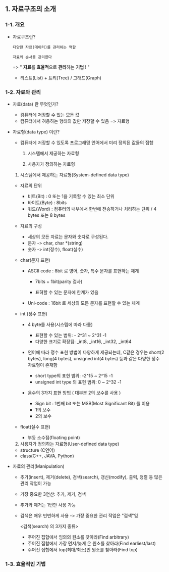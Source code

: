 ## 1. 자료구조의 소개
### 1-1. 개요

- 자료구조란? 

  `다양한 자료(데이터)를 관리하는 역할`

  `자료와 순서를 관리한다`

  => " **자료**를 **효율적**으로 **관리**하는 **기법** ! "

  - 리스트(List) + 트리(Tree) / 그래프(Graph)

  

### 1-2. 자료와 관리

- 자료(data) 란 무엇인가?

  - 컴퓨터에 저장할 수 있는 모든 값
  - 컴퓨터에서 혀용하는 형태의 값만 저장할 수 있음 => 자료형

- 자료형(data type) 이란?

  - 컴퓨터에 저장할 수 있도록 프로그래밍 언어에서 미리 정의된 값들의 집합

    1) 시스템에서 제공하는 자료형

    2) 사용자가 정의하는 자료형

    

  1) 시스템에서 제공하는 자료형(System-defined data type)

  - 자료의 단위

    - 비트(Bit) : 0 또는 1을 기록할 수 있는 최소 단위
    - 바이트(Byte) : 8bits
    - 워드(Word) : 컴퓨터의 내부에서 한번에 전송하거나 처리하는 단위 / 4 bytes 또는 8 bytes

  - 자료의 구성

    - 세상의 모든 자료는 문자와 숫자로 구성된다.
    - 문자 -> char, char *(string)
    - 숫자 -> int(정수), float(실수)

  - char(문자 표현)

    - ASCII code : 8bit 로 영어, 숫자, 특수 문자를 표현하는 체계

      - 7bits + 1bit(parity 검사)

      - 표혀할 수 있는 문자에 한계가 있음

    - Uni-code : 16bit 로 세상의 모든 문자를 표현할 수 있는 체계

  - int (정수 표현)

    - 4 byte를 사용(시스템에 따라 다름)
      - 표현할 수 있는 범위: - 2^31 ~ 2^31 -1
      - 다양한 크기로 확장됨: _int8, _int16, _int32, _int64
    - 언어에 따라 정수 표현 방법이 다양하게 제공되는데, C같은 경우는 short(2 bytes), long(4 bytes), unsigned int(4 bytes) 등과 같은 다양한 정수 자료형이 존재함
      - short type의 표현 범위: -2^15 ~ 2^15 -1
      - unsigned int type 의 표현 범위: 0 ~ 2^32 -1

    - 음수의 3가지 표현 방법 ( 대부분 2의 보수를 사용 )
      - Sign bit : 1번째 bit 또는 MSB(Most Significant Bit) 를 이용
      - 1의 보수
      - 2의 보수

  - float(실수 표현)
    - 부동 소수점(floating point)

  

  2) 사용자가 정의하는 자료형(User-defined data type)

  - structure (C언어)
  - class(C++, JAVA, Python)



- 자료의 관리(Manipulation)

  - 추가(insert), 제거(delete), 검색(search), 갱신(modify), 출력, 정렬 등 많은 관리 작업이 가능

  - 가장 중요한 3연산: 추가, 제거, 검색

  - 추가와 제거는 1번만 사용 가능

  - 검색은 매우 빈번하게 사용 -> 가장 중요한 관리 작업은 "검색"임

    <검색(search) 의 3가지 종류>

    - 주어진 집합에서 임의의 원소를 찾아라(Find arbitrary)
    - 주어진 집합에서 가장 먼저/늦게 온 원소를 찾아라(Find earliest/last)
    - 주어진 집합에서 top(최대/최소)인 원소를 찾아라(Find top)

  


### 1-3. 효율적인 기법
